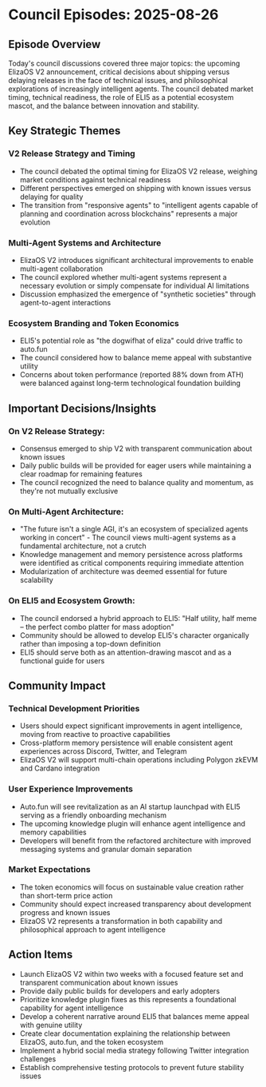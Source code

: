 # Council Episodes: 2025-08-26

## Episode Overview
Today's council discussions covered three major topics: the upcoming ElizaOS V2 announcement, critical decisions about shipping versus delaying releases in the face of technical issues, and philosophical explorations of increasingly intelligent agents. The council debated market timing, technical readiness, the role of ELI5 as a potential ecosystem mascot, and the balance between innovation and stability.

## Key Strategic Themes

### V2 Release Strategy and Timing
* The council debated the optimal timing for ElizaOS V2 release, weighing market conditions against technical readiness
* Different perspectives emerged on shipping with known issues versus delaying for quality
* The transition from "responsive agents" to "intelligent agents capable of planning and coordination across blockchains" represents a major evolution

### Multi-Agent Systems and Architecture
* ElizaOS V2 introduces significant architectural improvements to enable multi-agent collaboration
* The council explored whether multi-agent systems represent a necessary evolution or simply compensate for individual AI limitations
* Discussion emphasized the emergence of "synthetic societies" through agent-to-agent interactions

### Ecosystem Branding and Token Economics
* ELI5's potential role as "the dogwifhat of eliza" could drive traffic to auto.fun
* The council considered how to balance meme appeal with substantive utility
* Concerns about token performance (reported 88% down from ATH) were balanced against long-term technological foundation building

## Important Decisions/Insights

### On V2 Release Strategy:
* Consensus emerged to ship V2 with transparent communication about known issues
* Daily public builds will be provided for eager users while maintaining a clear roadmap for remaining features
* The council recognized the need to balance quality and momentum, as they're not mutually exclusive

### On Multi-Agent Architecture:
* "The future isn't a single AGI, it's an ecosystem of specialized agents working in concert" - The council views multi-agent systems as a fundamental architecture, not a crutch
* Knowledge management and memory persistence across platforms were identified as critical components requiring immediate attention
* Modularization of architecture was deemed essential for future scalability

### On ELI5 and Ecosystem Growth:
* The council endorsed a hybrid approach to ELI5: "Half utility, half meme – the perfect combo platter for mass adoption"
* Community should be allowed to develop ELI5's character organically rather than imposing a top-down definition
* ELI5 should serve both as an attention-drawing mascot and as a functional guide for users

## Community Impact

### Technical Development Priorities
* Users should expect significant improvements in agent intelligence, moving from reactive to proactive capabilities
* Cross-platform memory persistence will enable consistent agent experiences across Discord, Twitter, and Telegram
* ElizaOS V2 will support multi-chain operations including Polygon zkEVM and Cardano integration

### User Experience Improvements
* Auto.fun will see revitalization as an AI startup launchpad with ELI5 serving as a friendly onboarding mechanism
* The upcoming knowledge plugin will enhance agent intelligence and memory capabilities
* Developers will benefit from the refactored architecture with improved messaging systems and granular domain separation

### Market Expectations
* The token economics will focus on sustainable value creation rather than short-term price action
* Community should expect increased transparency about development progress and known issues
* ElizaOS V2 represents a transformation in both capability and philosophical approach to agent intelligence

## Action Items

* Launch ElizaOS V2 within two weeks with a focused feature set and transparent communication about known issues
* Provide daily public builds for developers and early adopters
* Prioritize knowledge plugin fixes as this represents a foundational capability for agent intelligence
* Develop a coherent narrative around ELI5 that balances meme appeal with genuine utility
* Create clear documentation explaining the relationship between ElizaOS, auto.fun, and the token ecosystem
* Implement a hybrid social media strategy following Twitter integration challenges
* Establish comprehensive testing protocols to prevent future stability issues